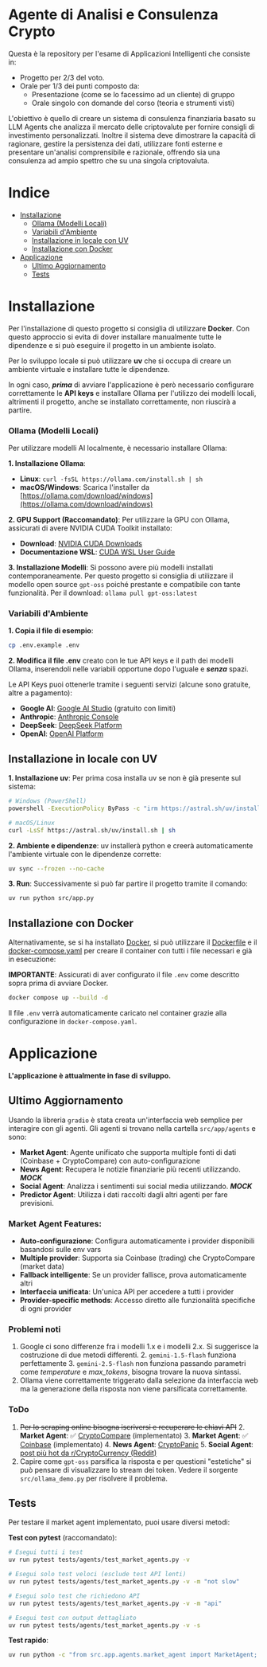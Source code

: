 # **Agente di Analisi e Consulenza Crypto**
Questa è la repository per l'esame di Applicazioni Intelligenti che consiste in:
- Progetto per 2/3 del voto.
- Orale per 1/3 dei punti composto da:
  - Presentazione (come se lo facessimo ad un cliente) di gruppo
  - Orale singolo con domande del corso (teoria e strumenti visti)

L'obiettivo è quello di creare un sistema di consulenza finanziaria basato su LLM Agents che analizza il mercato delle criptovalute per fornire consigli di investimento personalizzati. Inoltre il sistema deve dimostrare la capacità di ragionare, gestire la persistenza dei dati, utilizzare fonti esterne e presentare un'analisi comprensibile e razionale, offrendo sia una consulenza ad ampio spettro che su una singola criptovaluta.

# **Indice**
- [Installazione](#installazione)
  - [Ollama (Modelli Locali)](#ollama-modelli-locali)
  - [Variabili d'Ambiente](#variabili-dambiente)
  - [Installazione in locale con UV](#installazione-in-locale-con-uv)
  - [Installazione con Docker](#installazione-con-docker)
- [Applicazione](#applicazione)
   - [Ultimo Aggiornamento](#ultimo-aggiornamento)
   - [Tests](#tests)

# **Installazione**
Per l'installazione di questo progetto si consiglia di utilizzare **Docker**. Con questo approccio si evita di dover installare manualmente tutte le dipendenze e si può eseguire il progetto in un ambiente isolato.

Per lo sviluppo locale si può utilizzare **uv** che si occupa di creare un ambiente virtuale e installare tutte le dipendenze.

In ogni caso, ***prima*** di avviare l'applicazione è però necessario configurare correttamente le **API keys** e installare Ollama per l'utilizzo dei modelli locali, altrimenti il progetto, anche se installato correttamente, non riuscirà a partire.

### Ollama (Modelli Locali)
Per utilizzare modelli AI localmente, è necessario installare Ollama:

**1. Installazione Ollama**:
- **Linux**: `curl -fsSL https://ollama.com/install.sh | sh`
- **macOS/Windows**: Scarica l'installer da [https://ollama.com/download/windows](https://ollama.com/download/windows)

**2. GPU Support (Raccomandato)**:
Per utilizzare la GPU con Ollama, assicurati di avere NVIDIA CUDA Toolkit installato:
- **Download**: [NVIDIA CUDA Downloads](https://developer.nvidia.com/cuda-downloads?target_os=Windows&target_arch=x86_64&target_version=11&target_type=exe_local)
- **Documentazione WSL**: [CUDA WSL User Guide](https://docs.nvidia.com/cuda/wsl-user-guide/index.html)

**3. Installazione Modelli**:
Si possono avere più modelli installati contemporaneamente. Per questo progetto si consiglia di utilizzare il modello open source `gpt-oss` poiché prestante e compatibile con tante funzionalità. Per il download: `ollama pull gpt-oss:latest`

### Variabili d'Ambiente

**1. Copia il file di esempio**:
```sh
cp .env.example .env
```

**2. Modifica il file .env** creato con le tue API keys e il path dei modelli Ollama, inserendoli nelle variabili opportune dopo l'uguale e ***senza*** spazi.

Le API Keys puoi ottenerle tramite i seguenti servizi (alcune sono gratuite, altre a pagamento):
- **Google AI**: [Google AI Studio](https://makersuite.google.com/app/apikey) (gratuito con limiti)
- **Anthropic**: [Anthropic Console](https://console.anthropic.com/)
- **DeepSeek**: [DeepSeek Platform](https://platform.deepseek.com/)
- **OpenAI**: [OpenAI Platform](https://platform.openai.com/api-keys)

## **Installazione in locale con UV**
**1. Installazione uv**: Per prima cosa installa uv se non è già presente sul sistema:
```sh
# Windows (PowerShell)
powershell -ExecutionPolicy ByPass -c "irm https://astral.sh/uv/install.ps1 | iex"

# macOS/Linux
curl -LsSf https://astral.sh/uv/install.sh | sh
```

**2. Ambiente e dipendenze**: uv installerà python e creerà automaticamente l'ambiente virtuale con le dipendenze corrette:
```sh
uv sync --frozen --no-cache
```

**3. Run**: Successivamente si può far partire il progetto tramite il comando:
```sh
uv run python src/app.py
```

## **Installazione con Docker**
Alternativamente, se si ha installato [Docker](https://www.docker.com), si può utilizzare il [Dockerfile](Dockerfile) e il [docker-compose.yaml](docker-compose.yaml) per creare il container con tutti i file necessari e già in esecuzione:

**IMPORTANTE**: Assicurati di aver configurato il file `.env` come descritto sopra prima di avviare Docker.

```sh
docker compose up --build -d
```

Il file `.env` verrà automaticamente caricato nel container grazie alla configurazione in `docker-compose.yaml`.

# **Applicazione**

**L'applicazione è attualmente in fase di sviluppo.** 

## Ultimo Aggiornamento
Usando la libreria ``gradio`` è stata creata un'interfaccia web semplice per interagire con gli agenti. Gli agenti si trovano
nella cartella `src/app/agents` e sono:
- **Market Agent**: Agente unificato che supporta multiple fonti di dati (Coinbase + CryptoCompare) con auto-configurazione
- **News Agent**: Recupera le notizie finanziarie più recenti utilizzando. ***MOCK***
- **Social Agent**: Analizza i sentimenti sui social media utilizzando. ***MOCK***
- **Predictor Agent**: Utilizza i dati raccolti dagli altri agenti per fare previsioni.

### Market Agent Features:
- **Auto-configurazione**: Configura automaticamente i provider disponibili basandosi sulle env vars
- **Multiple provider**: Supporta sia Coinbase (trading) che CryptoCompare (market data)
- **Fallback intelligente**: Se un provider fallisce, prova automaticamente altri
- **Interfaccia unificata**: Un'unica API per accedere a tutti i provider
- **Provider-specific methods**: Accesso diretto alle funzionalità specifiche di ogni provider

### Problemi noti
1. Google ci sono differenze fra i modelli 1.x e i modelli 2.x. Si suggerisce la costruzione di due metodi differenti. 
   2. `gemini-1.5-flash` funziona perfettamente
   3. `gemini-2.5-flash` non funziona passando parametri come *temperature* e *max_tokens*, bisogna trovare la nuova sintassi.
2. Ollama viene correttamente triggerato dalla selezione da interfaccia web ma la generazione della risposta non viene parsificata correttamente. 

### ToDo
1. ~~Per lo scraping online bisogna iscriversi e recuperare le chiavi API~~
   2. **Market Agent**: ✅ [CryptoCompare](https://www.cryptocompare.com/cryptopian/api-keys) (implementato)
   3. **Market Agent**: ✅ [Coinbase](https://www.coinbase.com/cloud/discover/api-keys) (implementato)
   4. **News Agent**: [CryptoPanic](https://cryptopanic.com/)
   5. **Social Agent**: [post più hot da r/CryptoCurrency (Reddit)](https://www.reddit.com/)
6. Capire come `gpt-oss` parsifica la risposta e per questioni "estetiche" si può pensare di visualizzare lo stream dei token. Vedere il sorgente `src/ollama_demo.py` per risolvere il problema.

## Tests
Per testare il market agent implementato, puoi usare diversi metodi:

**Test con pytest** (raccomandato):
```sh
# Esegui tutti i test
uv run pytest tests/agents/test_market_agents.py -v

# Esegui solo test veloci (esclude test API lenti)
uv run pytest tests/agents/test_market_agents.py -v -m "not slow"

# Esegui solo test che richiedono API
uv run pytest tests/agents/test_market_agents.py -v -m "api"

# Esegui test con output dettagliato
uv run pytest tests/agents/test_market_agents.py -v -s
```

**Test rapido**:
```sh
uv run python -c "from src.app.agents.market_agent import MarketAgent; agent = MarketAgent(); print('Providers:', agent.get_available_providers()); print(agent.analyze('test'))"
```
